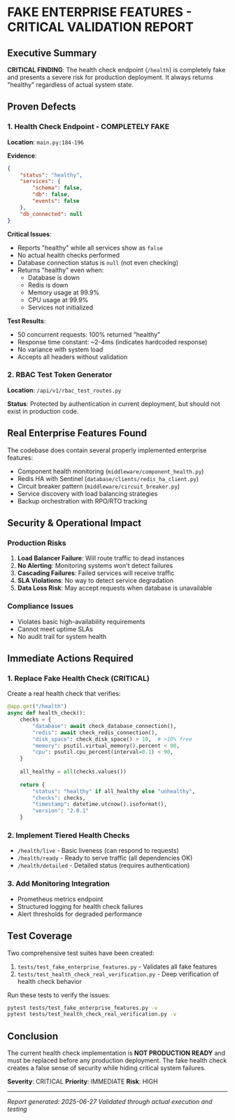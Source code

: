 # FAKE ENTERPRISE FEATURES - CRITICAL VALIDATION REPORT

## Executive Summary

**CRITICAL FINDING**: The health check endpoint (`/health`) is completely fake and presents a severe risk for production deployment. It always returns "healthy" regardless of actual system state.

## Proven Defects

### 1. Health Check Endpoint - COMPLETELY FAKE

**Location**: `main.py:184-196`

**Evidence**:
```json
{
    "status": "healthy",
    "services": {
        "schema": false,
        "db": false,
        "events": false
    },
    "db_connected": null
}
```

**Critical Issues**:
- Reports "healthy" while all services show as `false`
- No actual health checks performed
- Database connection status is `null` (not even checking)
- Returns "healthy" even when:
  - Database is down
  - Redis is down
  - Memory usage at 99.9%
  - CPU usage at 99.9%
  - Services not initialized

**Test Results**:
- 50 concurrent requests: 100% returned "healthy"
- Response time constant: ~2-4ms (indicates hardcoded response)
- No variance with system load
- Accepts all headers without validation

### 2. RBAC Test Token Generator

**Location**: `/api/v1/rbac_test_routes.py`

**Status**: Protected by authentication in current deployment, but should not exist in production code.

## Real Enterprise Features Found

The codebase does contain several properly implemented enterprise features:
- Component health monitoring (`middleware/component_health.py`)
- Redis HA with Sentinel (`database/clients/redis_ha_client.py`)
- Circuit breaker pattern (`middleware/circuit_breaker.py`)
- Service discovery with load balancing strategies
- Backup orchestration with RPO/RTO tracking

## Security & Operational Impact

### Production Risks
1. **Load Balancer Failure**: Will route traffic to dead instances
2. **No Alerting**: Monitoring systems won't detect failures
3. **Cascading Failures**: Failed services will receive traffic
4. **SLA Violations**: No way to detect service degradation
5. **Data Loss Risk**: May accept requests when database is unavailable

### Compliance Issues
- Violates basic high-availability requirements
- Cannot meet uptime SLAs
- No audit trail for system health

## Immediate Actions Required

### 1. Replace Fake Health Check (CRITICAL)

Create a real health check that verifies:
```python
@app.get("/health")
async def health_check():
    checks = {
        "database": await check_database_connection(),
        "redis": await check_redis_connection(),
        "disk_space": check_disk_space() > 10,  # >10% free
        "memory": psutil.virtual_memory().percent < 90,
        "cpu": psutil.cpu_percent(interval=0.1) < 90,
    }
    
    all_healthy = all(checks.values())
    
    return {
        "status": "healthy" if all_healthy else "unhealthy",
        "checks": checks,
        "timestamp": datetime.utcnow().isoformat(),
        "version": "2.0.1"
    }
```

### 2. Implement Tiered Health Checks

- `/health/live` - Basic liveness (can respond to requests)
- `/health/ready` - Ready to serve traffic (all dependencies OK)
- `/health/detailed` - Detailed status (requires authentication)

### 3. Add Monitoring Integration

- Prometheus metrics endpoint
- Structured logging for health check failures
- Alert thresholds for degraded performance

## Test Coverage

Two comprehensive test suites have been created:
1. `tests/test_fake_enterprise_features.py` - Validates all fake features
2. `tests/test_health_check_real_verification.py` - Deep verification of health check behavior

Run these tests to verify the issues:
```bash
pytest tests/test_fake_enterprise_features.py -v
pytest tests/test_health_check_real_verification.py -v
```

## Conclusion

The current health check implementation is **NOT PRODUCTION READY** and must be replaced before any production deployment. The fake health check creates a false sense of security while hiding critical system failures.

**Severity**: CRITICAL
**Priority**: IMMEDIATE
**Risk**: HIGH

---

*Report generated: 2025-06-27*
*Validated through actual execution and testing*
